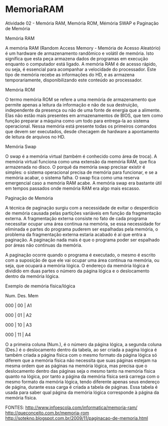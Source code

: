 # MemoriaRAM
Atividade 02 - Memória RAM, Memória ROM, Mémória SWAP e Paginação de Memória


Memória RAM

A memória RAM (Random Access Memory - Memória de Acesso Aleatório) é um hardware de armazenamento randômico e volátil de memória. Isto significa que esta peça armazena dados de programas em execução enquanto o computador está ligado. 
A memória RAM é de acesso rápido, ou seja, é essencial para acompanhar a velocidade do processador. Este tipo de memória recebe as 
informações do HD, e as armazena temporariamente, disponibilizando este conteúdo ao processador.

Memória ROM

O termo memória ROM se refere a uma memória de armazenamento que permite apenas a leitura da informação e não de sua destruição, independente da presença ou não de uma fonte de energia que a alimente. 
Elas não estão mais presentes em armazenamentos de BIOS, que tem como função preparar a máquina como um todo para entrega-la ao sistema operacional. Nessa memória está presente todas os primeiros comandos que devem ser executados, desde checagem de hardware a apontamento de leitura de arquivos no HD.

Memória Swap

O swap é a memória virtual (também é conhecido como área de troca). A memória virtual funciona como uma extensão da memória RAM, que fica armazenada no disco. O porquê da memória swap precisar existir é simples: o sistema operacional precisa de memória para funcionar, e se a memória acabar, o sistema falha. O swap fica como uma reserva emergencial caso a memória RAM acabe. A memória swap era bastante útil em tempos passados onde memória RAM era algo mais escasso. 

Paginação de Memória

A técnica de paginação surgiu com a necessidade de evitar o desperdício de memória causada pelas partições variáveis em função da fragmentação externa. A fragmentação externa consiste no fato de cada programa necessitar ocupar uma área continua na memória, se essa necessidade for eliminada e partes do programa puderem ser espalhadas pela memória, o problema da fragmentação externa estaria acabado é aí que entra a paginação. A paginação nada mais é que o programa poder ser espalhado por áreas não continuas da memória.

A paginação ocorre quando o programa é executado, o mesmo é escrito com a suposição de que ele vai ocupar uma área continua na memória, ou seja, que ocupará a memória lógica. O endereço da memória lógica é dividido em duas partes o número da página lógica e o deslocamento dentro da memória lógica.


Exemplo de memória física/lógica

Num. Des. Mem

000 | 00 | A1

000 | 01 | A2

000 | 10 | A3

000 | 11 | A4

O a primeira coluna (Num.), é o número da página lógica, a segunda coluna (Des.) é o deslocamento dentro da tabela, ao ser criada a pagina lógica é também criada a página física com o mesmo formato da página lógica só diferem que a memória física não necessita que suas páginas estejam na mesma ordem que as páginas na memória lógica, mas precisa que o deslocamento dentro das páginas seja o mesmo tanto na memória física quanto na lógica, por tanto a página da memória física será carrega com o mesmo formato da memória lógica, tendo diferente apenas seus endereço de página, durante essa carga é criada a tabela de páginas. Essa tabela é usada para saber qual página da memória lógica corresponde à página da memória física.



FONTES:
http://www.infoescola.com/informatica/memoria-ram/
http://queconceito.com.br/memoria-rom
http://sotekno.blogspot.com.br/2009/11/paginacao-de-memoria.html


